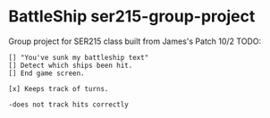 # BattleShip ser215-group-project
Group project for SER215 class
 built from James's Patch 10/2
TODO:

    [] "You've sunk my battleship text"
    [] Detect which ships been hit.
    [] End game screen.
    
    [x] Keeps track of turns.
    
    -does not track hits correctly
    